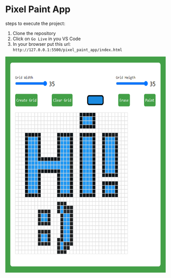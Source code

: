 # Pixel Paint App

steps to execute the project: 

1. Clone the repository
2. Click on ```Go Live``` in you VS Code
3. In your browser put this url: ```http://127.0.0.1:5500/pixel_paint_app/index.html```


<p align="center">
  <img align="center" src="https://github.com/RemyA94/100_day_of_Js_coding/blob/main/pixel_paint_app/img.png" width="750" height="680">
</p>
